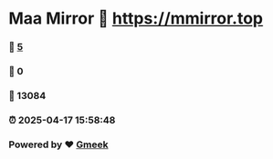 # Maa Mirror :link: https://mmirror.top 
### :page_facing_up: [5](https://mmirror.top/tag.html) 
### :speech_balloon: 0 
### :hibiscus: 13084 
### :alarm_clock: 2025-04-17 15:58:48 
### Powered by :heart: [Gmeek](https://github.com/Meekdai/Gmeek)
